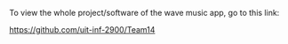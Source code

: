 To view the whole project/software of the wave music app, go to this link:

https://github.com/uit-inf-2900/Team14
